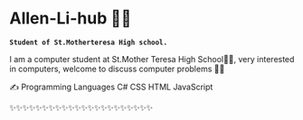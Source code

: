 # Allen-Li-hub 👋😄

**`Student of St.Motherteresa High school.`**

I am a computer student at St.Mother Teresa High School🌱🌱, very interested in computers, welcome to discuss computer problems 🤔👯

✍ Programming Languages
C# CSS HTML JavaScript

✨✨✨✨✨✨✨✨✨✨✨✨✨✨✨✨✨✨✨✨✨✨


<!--
**Allen-Li-hub/Allen-Li-hub** is a ✨ _special_ ✨ repository because its `README.md` (this file) appears on your GitHub profile.

Here are some ideas to get you started:

- 🔭 I’m currently working on ...
- 🌱 I’m currently learning ...
- 👯 I’m looking to collaborate on ...
- 🤔 I’m looking for help with ...
- 💬 Ask me about ...
- 📫 How to reach me: ...
- 😄 Pronouns: ...
- ⚡ Fun fact: ...
-->
